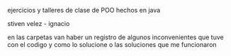 ejercicios y talleres de clase de POO hechos en java

stiven velez -
ignacio

en las carpetas van haber un registro de algunos inconvenientes que tuve con el codigo y como lo solucione o las soluciones que me funcionaron
